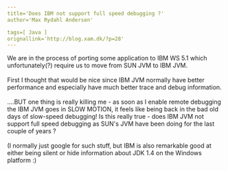 ```yaml
---
title='Does IBM not support full speed debugging ?'
author='Max Rydahl Andersen'

tags=[ Java ]
orignallink='http://blog.xam.dk/?p=28'
---
```

<div><p>We are in the process of porting some application to IBM WS 5.1 which unfortunately(?) require us to move from SUN JVM to IBM JVM.<br><br>
First I thought that would be nice since IBM JVM normally have better performance and especially have much better trace and debug information.<br><br>
....BUT one thing is really killing me - as soon as I enable remote debugging the IBM JVM goes in SLOW MOTION, it feels like being back in the bad old days of slow-speed debugging! Is this really true - does IBM JVM not support full speed debugging as SUN's JVM have been doing for the last couple of years ?<br><br>
(I normally just google for such stuff, but IBM is also remarkable good at either being silent or hide information about JDK 1.4 on the Windows platform :)</p></div>
